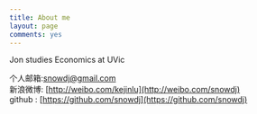 ```yaml
---
title: About me
layout: page
comments: yes
---
```

  
Jon studies Economics at UVic  

个人邮箱:snowdj@gmail.com      
新浪微博: [http://weibo.com/kejinlu](http://weibo.com/snowdj)      
github : [https://github.com/snowdj](https://github.com/snowdj)      
